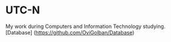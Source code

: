# UTC-N
My work during Computers and Information Technology studying.
[Database] (https://github.com/OviGolban/Database)
